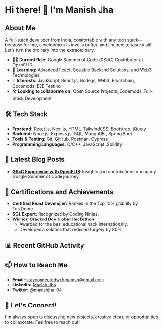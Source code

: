 
# Hi there! 👋 I'm Manish Jha

## About Me

A full-stack developer from India, comfortable with any tech stack—because for me, development is love, a buffet, and I’m here to taste it all! . Let’s turn the ordinary into the extraordinary.


- 🧑‍💻 **Current Role:** Google Summer of Code (GSoC) Contributor at OpenELIS.
- 🌱 **Learning:** Advanced React, Scalable Backend Solutions, and Web3 Technologies
- 💡 **Interests:** JavaScript, React.js, Node.js, Web3, Blockchain, Codemods, E2E Testing
- 🛠️ **Looking to collaborate on:** Open Source Projects, Codemods, Full-Stack Development

## 🛠️ Tech Stack

- **Frontend:** React.js, Next.js, HTML, TailwindCSS, Bootstrap, jQuery
- **Backend:** Node.js, Express.js, SQL, MongoDB , Spring Boot
- **Tools & Testing:** Git, GitHub, Postman, Cypress
- **Programming Languages:** C/C++, JavaScript ,Solidity

## 📝 Latest Blog Posts

- **[GSoC Experience with OpenELIS](https://medium.com/@stayconnectedwithmanish/strengthening-openelis-global-my-summer-with-gsoc-2024-156fc4e205ae)**: Insights and contributions during my Google Summer of Code journey.


## 📜 Certifications and Achievements

- **Certified React Developer:** Ranked in the Top 10% globally by TestDome.
- **SQL Expert:** Recognized by Coding Ninjas.
- **Winner, Cracked Dev Global Hackathon:**
  - Awarded for the best educational hack internationally.
  - Developed a solution that reduced forgery by 80%.

## 📊 Recent GitHub Activity

<!--START_SECTION:activity-->
<!--END_SECTION:activity-->


## 📫 How to Reach Me

- **Email:** [stayconnectedwithmanish@gmail.com](mailto:stayconnectedwithmanish@gmail.com)
- **LinkedIn:** [Manish Jha](https://linkedin.com/in/manish-jha04)
- **Twitter:** [@manishjha-04](https://twitter.com/manishjha-04)

## 💬 Let's Connect!

I'm always open to discussing new projects, creative ideas, or opportunities to collaborate. Feel free to reach out!

